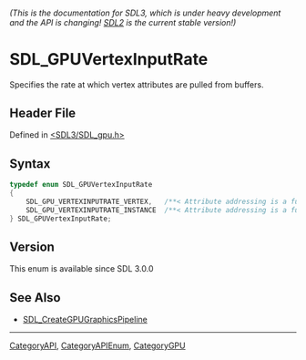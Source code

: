 ###### (This is the documentation for SDL3, which is under heavy development and the API is changing! [SDL2](https://wiki.libsdl.org/SDL2/) is the current stable version!)
# SDL_GPUVertexInputRate

Specifies the rate at which vertex attributes are pulled from buffers.

## Header File

Defined in [<SDL3/SDL_gpu.h>](https://github.com/libsdl-org/SDL/blob/main/include/SDL3/SDL_gpu.h)

## Syntax

```c
typedef enum SDL_GPUVertexInputRate
{
    SDL_GPU_VERTEXINPUTRATE_VERTEX,   /**< Attribute addressing is a function of the vertex index. */
    SDL_GPU_VERTEXINPUTRATE_INSTANCE  /**< Attribute addressing is a function of the instance index. */
} SDL_GPUVertexInputRate;
```

## Version

This enum is available since SDL 3.0.0

## See Also

- [SDL_CreateGPUGraphicsPipeline](SDL_CreateGPUGraphicsPipeline)

----
[CategoryAPI](CategoryAPI), [CategoryAPIEnum](CategoryAPIEnum), [CategoryGPU](CategoryGPU)

